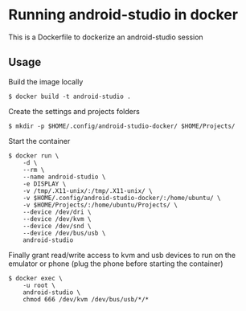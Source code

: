 # Running android-studio in docker

This is a Dockerfile to dockerize an android-studio session

## Usage

Build the image locally

    $ docker build -t android-studio .

Create the settings and projects folders

    $ mkdir -p $HOME/.config/android-studio-docker/ $HOME/Projects/

Start the container

    $ docker run \
        -d \
        --rm \
        --name android-studio \
        -e DISPLAY \
        -v /tmp/.X11-unix/:/tmp/.X11-unix/ \
        -v $HOME/.config/android-studio-docker/:/home/ubuntu/ \
        -v $HOME/Projects/:/home/ubuntu/Projects/ \
        --device /dev/dri \
        --device /dev/kvm \
        --device /dev/snd \
        --device /dev/bus/usb \
        android-studio

Finally grant read/write access to kvm and usb devices to run on the emulator or phone (plug the phone before starting the container)

    $ docker exec \
        -u root \
        android-studio \
        chmod 666 /dev/kvm /dev/bus/usb/*/*
